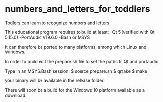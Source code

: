 # numbers_and_letters_for_toddlers
Todlers can learn to recognize numbers and letters

This educational program requires to build at least:
-Qt 5 (verified with Qt 5.15.0)
-PortAudio V19.6.0
-Bash or MSYS

It can therefore be ported to many platforms, among which Linux and Windows.

In order to build edit the prepare.sh file to set the paths to Qt and portaudio

Type in an MSYS/Bash session:
$ source prepare.sh
$ qmake
$ make

your binary will be available in the release folder.

There will soon be a build for the Windows 10 platform available as a download. 


